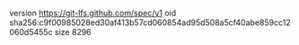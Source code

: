 version https://git-lfs.github.com/spec/v1
oid sha256:c9f00985028ed30af413b57cd060854ad95d508a5cf40abe859cc12060d5455c
size 8296
